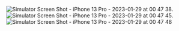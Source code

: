 ![Simulator Screen Shot - iPhone 13 Pro - 2023-01-29 at 00 47 38](https://user-images.githubusercontent.com/44317033/215283000-ec1f9f24-4de9-4cea-ae81-221250a08f4b.png).   ![Simulator Screen Shot - iPhone 13 Pro - 2023-01-29 at 00 47 45](https://user-images.githubusercontent.com/44317033/215283057-643b29f8-3f99-4301-a45f-7943de7fa432.png).    ![Simulator Screen Shot - iPhone 13 Pro - 2023-01-29 at 00 47 48](https://user-images.githubusercontent.com/44317033/215283068-e04451bd-73fb-4e72-8b86-86c0ce7691d7.png)
